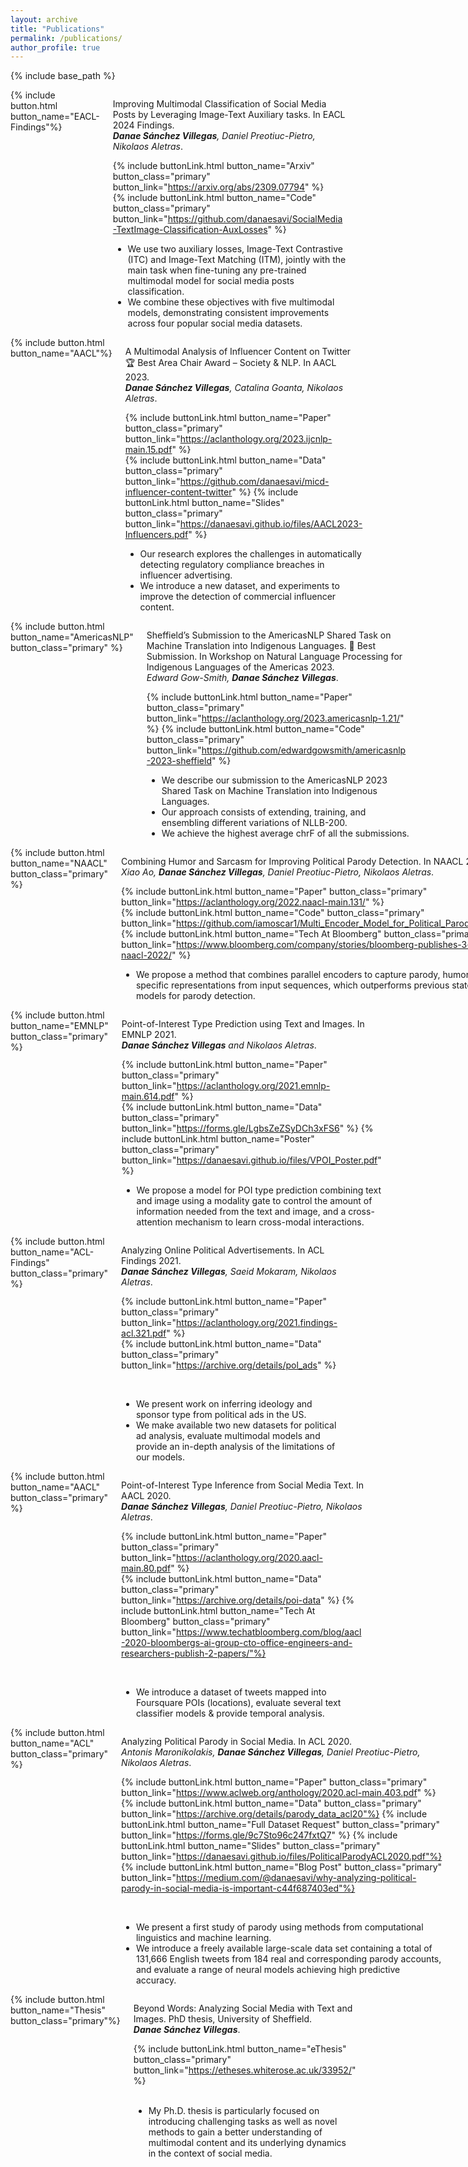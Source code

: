 ```yaml
---
layout: archive
title: "Publications"
permalink: /publications/
author_profile: true
---
```


{% include base_path %}

<div class="columns">
 
 <div class="column-left">
     {% include button.html button_name="EACL-Findings"%} 
   </div>
 
 <div class="column-right">
 
   Improving Multimodal Classification of Social Media Posts by Leveraging Image-Text Auxiliary tasks. In EACL 2024 Findings. <br>
   <i><b>Danae Sánchez Villegas</b>, Daniel Preotiuc-Pietro, Nikolaos Aletras</i>. <br>

   {% include buttonLink.html button_name="Arxiv" button_class="primary" button_link="https://arxiv.org/abs/2309.07794" %}   
   {% include buttonLink.html button_name="Code" button_class="primary" button_link="https://github.com/danaesavi/SocialMedia-TextImage-Classification-AuxLosses" %}
    <br>
   
   <ul class="custom">
   <li>We use two auxiliary losses, Image-Text Contrastive (ITC) and Image-Text Matching (ITM), jointly with the main task when fine-tuning any pre-trained multimodal model for social media posts classification. </li>
    <li>We combine these objectives with five multimodal models, demonstrating consistent improvements across four popular social media datasets.</li>
   </ul>
 
 </div>
</div>

<div class="columns">
 
 <div class="column-left">
     {% include button.html button_name="AACL"%} 
   </div>
 
 <div class="column-right">
 
   A Multimodal Analysis of Influencer Content on Twitter 🏆 Best Area Chair Award –
   Society & NLP. In AACL 2023. <br>
   <i><b>Danae Sánchez Villegas</b>, Catalina Goanta, Nikolaos Aletras</i>. <br>

   {% include buttonLink.html button_name="Paper" button_class="primary" button_link="https://aclanthology.org/2023.ijcnlp-main.15.pdf" %}   
   {% include buttonLink.html button_name="Data" button_class="primary" button_link="https://github.com/danaesavi/micd-influencer-content-twitter" %}
   {% include buttonLink.html button_name="Slides" button_class="primary" button_link="https://danaesavi.github.io/files/AACL2023-Influencers.pdf" %} <br>
   
   <ul class="custom">
   <li>Our research explores the challenges in automatically detecting regulatory compliance breaches in influencer advertising. </li>
   <li>We introduce a new dataset, and experiments to improve the detection of commercial influencer content.</li>
   </ul>
 
 </div>
</div>

<div class="columns">
 <div class="column-left">
   {% include button.html button_name="AmericasNLP" button_class="primary" %} 
 </div>
 <div class="column-right">
  
  Sheffield’s Submission to the AmericasNLP Shared Task on Machine Translation into Indigenous Languages. 🥇 Best Submission. In Workshop on Natural Language Processing for Indigenous Languages of the Americas 2023. <br>
 <i>Edward Gow-Smith, <b>Danae Sánchez Villegas</b></i>.<br>

  {% include buttonLink.html button_name="Paper" button_class="primary" button_link="https://aclanthology.org/2023.americasnlp-1.21/" %}   {% include buttonLink.html button_name="Code" button_class="primary" button_link="https://github.com/edwardgowsmith/americasnlp-2023-sheffield" %} <br>
   
  <ul class="custom">
    <li> We describe our submission to the AmericasNLP 2023 Shared Task on Machine Translation into Indigenous Languages.</li>
    <li>Our approach consists of extending, training, and ensembling different variations of NLLB-200.</li>
    <li> We achieve the highest average chrF of all the submissions.</li>
   </ul>
 
 </div>
  
</div>

<div class="columns">
 <div class="column-left">
   {% include button.html button_name="NAACL" button_class="primary" %} 
 </div>
 <div class="column-right">
  
  Combining Humor and Sarcasm for Improving Political Parody Detection. In NAACL 2022. <br>
 <i>Xiao Ao, <b>Danae Sánchez Villegas</b>, Daniel Preotiuc-Pietro, Nikolaos Aletras</i>.<br>

  {% include buttonLink.html button_name="Paper" button_class="primary" button_link="https://aclanthology.org/2022.naacl-main.131/" %}   
  {% include buttonLink.html button_name="Code" button_class="primary" button_link="https://github.com/iamoscar1/Multi_Encoder_Model_for_Political_Parody_Prediction"%} 
  {% include buttonLink.html button_name="Tech At Bloomberg" button_class="primary" button_link="https://www.bloomberg.com/company/stories/bloomberg-publishes-3-ai-papers-naacl-2022/" %}
  <br>
   
  <ul class="custom">
    <li> We propose a method that combines parallel encoders to capture parody, humor, and sarcasm-specific representations from input sequences, which outperforms previous state-of-the-art models for parody detection.</li>
   </ul>
 
 </div>
</div>


<div class="columns">
 <div class="column-left">
   {% include button.html button_name="EMNLP" button_class="primary" %} 
 </div>
 <div class="column-right">
  
  Point-of-Interest Type Prediction using Text and Images. In EMNLP 2021. <br>
 <i><b>Danae Sánchez Villegas</b> and Nikolaos Aletras</i>.<br>

  {% include buttonLink.html button_name="Paper" button_class="primary" button_link="https://aclanthology.org/2021.emnlp-main.614.pdf" %}   
  {% include buttonLink.html button_name="Data" button_class="primary" button_link="https://forms.gle/LgbsZeZSyDCh3xFS6" %} 
  {% include buttonLink.html button_name="Poster" button_class="primary" button_link="https://danaesavi.github.io/files/VPOI_Poster.pdf" %}
  <br>
   
  <ul class="custom">
    <li> We propose a model for POI type prediction combining text and image using a modality gate to control the amount of information needed from the text and image, and a cross-attention mechanism to learn cross-modal interactions.</li>
   </ul>
 
 </div>
</div>

<div class="columns">
 <div class="column-left">
   {% include button.html button_name="ACL-Findings" button_class="primary" %} 
 </div>
 <div class="column-right">
  
  Analyzing Online Political Advertisements. In ACL Findings 2021. <br>
 <i><b>Danae Sánchez Villegas</b>, Saeid Mokaram, Nikolaos Aletras</i>.<br>

  {% include buttonLink.html button_name="Paper" button_class="primary" button_link="https://aclanthology.org/2021.findings-acl.321.pdf" %}   
  {% include buttonLink.html button_name="Data" button_class="primary" button_link="https://archive.org/details/pol_ads" %} 
  
  <br>
   
  <ul class="custom">
    <li>We present work on inferring ideology and sponsor type from political ads in the US. </li>
    <li>We make available two new datasets for political ad analysis, evaluate multimodal models and provide an in-depth analysis of the limitations of our models.</li>
   </ul>
 
 </div>
</div>

  <div class="columns">
 <div class="column-left">
   {% include button.html button_name="AACL" button_class="primary" %} 
 </div>
 <div class="column-right">
  
  Point-of-Interest Type Inference from Social Media Text. In AACL 2020. <br>
 <i><b>Danae Sánchez Villegas</b>, Daniel Preotiuc-Pietro, Nikolaos Aletras</i>.<br>

  {% include buttonLink.html button_name="Paper" button_class="primary" button_link="https://aclanthology.org/2020.aacl-main.80.pdf" %}   
  {% include buttonLink.html button_name="Data" button_class="primary" button_link="https://archive.org/details/poi-data" %} 
   {% include buttonLink.html button_name="Tech At Bloomberg" button_class="primary" button_link="https://www.techatbloomberg.com/blog/aacl-2020-bloombergs-ai-group-cto-office-engineers-and-researchers-publish-2-papers/"%} 
  
  <br>
   
  <ul class="custom">
    <li>We introduce a dataset of tweets mapped into Foursquare POIs (locations), evaluate several text classifier models & provide temporal analysis.</li>
   </ul>
 
 </div>
</div>

<div class="columns">
 <div class="column-left">
   {% include button.html button_name="ACL" button_class="primary" %} 
 </div>
 <div class="column-right">
  
  Analyzing Political Parody in Social Media. In ACL 2020. <br>
 <i>Antonis Maronikolakis, <b>Danae Sánchez Villegas</b>, Daniel Preotiuc-Pietro, Nikolaos Aletras</i>.<br>

  {% include buttonLink.html button_name="Paper" button_class="primary" button_link="https://www.aclweb.org/anthology/2020.acl-main.403.pdf" %}   
  {% include buttonLink.html button_name="Data" button_class="primary" button_link="https://archive.org/details/parody_data_acl20"%} 
   {% include buttonLink.html button_name="Full Dataset Request" button_class="primary" button_link="https://forms.gle/9c7Sto96c247fxtQ7" %} 
   {% include buttonLink.html button_name="Slides" button_class="primary" button_link="https://danaesavi.github.io/files/PoliticalParodyACL2020.pdf"%} 
    {% include buttonLink.html button_name="Blog Post" button_class="primary" button_link="https://medium.com/@danaesavi/why-analyzing-political-parody-in-social-media-is-important-c44f687403ed"%} 
  
  <br>
   
  <ul class="custom">
    <li>We present a first study of parody using methods from computational linguistics and machine learning.</li>
   <li>We introduce a freely available large-scale data set containing a total of 131,666 English tweets from 184 real and corresponding parody accounts, and evaluate a range of neural models achieving high predictive accuracy.</li>
   </ul>
 
 </div>
</div>

<div class="columns">
 
 <div class="column-left">
     {% include button.html button_name="Thesis" button_class="primary"%} 
   </div>
 
 <div class="column-right">
 
   Beyond Words: Analyzing Social Media with Text and Images. PhD thesis, University of Sheffield. <br>
   <i><b>Danae Sánchez Villegas</b></i>. <br>

   {% include buttonLink.html button_name="eThesis" button_class="primary" button_link="https://etheses.whiterose.ac.uk/33952/" %}   
    <br>
   
   <ul class="custom">
   <li>My Ph.D. thesis is particularly focused on introducing challenging tasks as well as novel methods to gain a better understanding of multimodal content and its underlying dynamics in the context of social media. </ul>
 
 </div>
</div>


